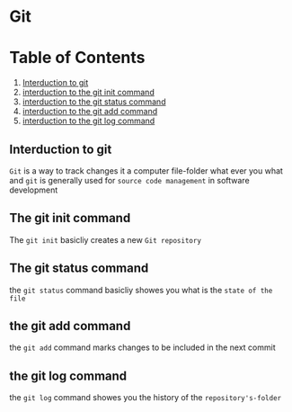 # Git
# Table of Contents
1. [Interduction to git](#example)
2. [interduction to the git init command](#example2)
3. [interduction to the git status command](#third-example)
4. [interduction to the git add command](#fourth-examplehttpwwwfourthexamplecom)
5. [interduction to the git log command](#fith-example)

## Interduction to git
 `Git` is a way to track changes it a computer file-folder what ever you what and `git` is generally used for `source code management` in software development
## The git init command
The `git init` basicliy creates a new `Git repository ` 
## The git status command
the `git status` command basicliy showes you what is the `state of the file`
## the git add command
the `git add` command marks changes to be included in the next commit
## the git log command 
the `git log` command showes you the history of the `repository's-folder`

